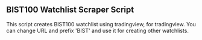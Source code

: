 ## BIST100 Watchlist Scraper Script

This script creates BIST100 watchlist using tradingview, for tradingview.
You can change URL and prefix 'BIST' and use it for creating other watchlists.
